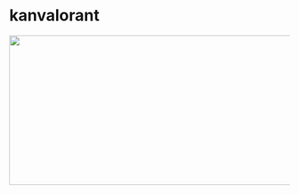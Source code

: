 # kanvalorant

<img src="https://github.com/v2Kamikaze/kanvalorant/blob/main/readme_assets/demonstration.gif" width="511" height="269" />
